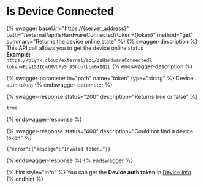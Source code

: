 # Is Device Connected

{% swagger baseUrl="https://{server_address}" path="/external/api/isHardwareConnected?token={token}" method="get" summary="Returns the device online state" %}
{% swagger-description %}
This API call allows you to get the device online status\
**Example:**\
`https://blynk.cloud/external/api/isHardwareConnected?token=Rps15JICmtRVbFyS_95houlLbm6xIQ2L`
{% endswagger-description %}

{% swagger-parameter in="path" name="token" type="string" %}
Device auth token
{% endswagger-parameter %}

{% swagger-response status="200" description="Returns true or false" %}
```
true
```
{% endswagger-response %}

{% swagger-response status="400" description="Could not find a device token" %}
```
{"error":{"message":"Invalid token."}}
```
{% endswagger-response %}
{% endswagger %}

{% hint style="info" %}
You can get the **Device auth token** in [Device info](https://bit.ly/BlynkSimpleAuth).
{% endhint %}
